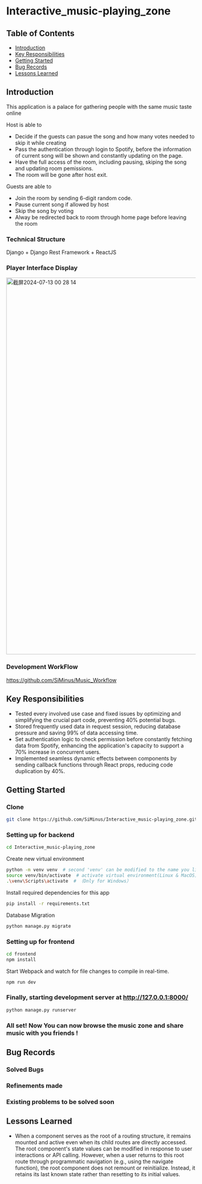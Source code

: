 # Interactive_music-playing_zone
## Table of Contents
- [Introduction](#introduction)
- [Key Responsibilities](#key-responsibilities)
- [Getting Started](#getting-started)
- [Bug Records](#bug-records)
- [Lessons Learned](#lessons-learned)
## Introduction
This application is a palace for gathering  people with the same music taste online

Host is able to
- Decide if the guests can pasue the song and how many votes needed to skip it while creating
- Pass the authentication through login to Spotify, before the information of current song will be shown and constantly updating on the page.
- Have the full access of the room, including pausing, skiping the song and updating room pemissions.
- The room will be gone after host exit.
  
Guests are able to 
- Join the room by sending 6-digit random code.
- Pause current song if allowed by host
- Skip the song by voting
- Alway be redirected back to room through home page before leaving the room
### Technical Structure
Django + Django Rest Framework + ReactJS
### Player Interface Display
<img width="1002" alt="截屏2024-07-13 00 28 14" src="https://github.com/user-attachments/assets/65cd7009-0510-4a42-8d91-7661a3680215">

### Development WorkFlow
https://github.com/SiMinus/Music_Workflow
## Key Responsibilities
- Tested every involved use case and fixed issues by optimizing and simplifying the crucial part code, preventing 40% potential bugs.
- Stored frequently used data in request session, reducing database pressure and saving 99% of data accessing time.
- Set authentication logic to check permission before constantly fetching data from Spotify, enhancing the application's capacity to support a 70% increase in concurrent users.
- Implemented seamless dynamic effects between components by sending callback functions through React props, reducing code duplication by 40%.
  

## Getting Started
### Clone
```bash
git clone https://github.com/SiMinus/Interactive_music-playing_zone.git
```

### Setting up for backend
```bash
cd Interactive_music-playing_zone
```
Create new virtual environment

```bash
python -m venv venv  # second 'venv' can be modified to the name you like for the directory
source venv/bin/activate  # activate virtual environment(Linux & MacOS)
.\venv\Scripts\activate  # （Only for Windows）

```
Install required dependencies for this app
```bash
pip install -r requirements.txt
```
Database Migration
```bash
python manage.py migrate
```

### Setting up for frontend
```bash
cd frontend
npm install
```
Start Webpack and watch for file changes to compile in real-time.
```bash
npm run dev
```
### Finally, starting development server at http://127.0.0.1:8000/
```bash
python manage.py runserver
```
### All set! Now You can now browse the music zone and share music with you friends !

## Bug Records
### Solved Bugs
### Refinements made
### Existing problems to be solved soon

## Lessons Learned
- When a component serves as the root of a routing structure, it remains mounted and active even when its child routes are directly accessed. The root component's state values can be modified in response to user interactions or API calling. However, when a user returns to this root route through programmatic navigation (e.g., using the navigate function), the root component does not remount or reinitialize. Instead, it retains its last known state rather than resetting to its initial values.
